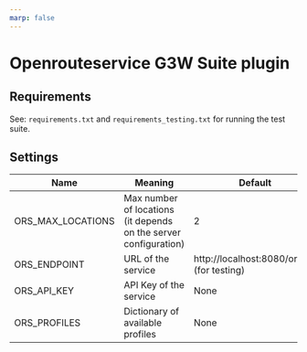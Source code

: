 ```yaml
---
marp: false
---
```


# Openrouteservice G3W Suite plugin

## Requirements

See: `requirements.txt` and `requirements_testing.txt` for running the test suite.

## Settings

| Name                       | Meaning                       | Default      |
|----------------------------|-------------------------------|--------------|
| ORS_MAX_LOCATIONS          | Max number of locations (it depends on the server configuration)      | 2           |
| ORS_ENDPOINT               | URL of the service            | http://localhost:8080/ors/v2 (for testing)|
| ORS_API_KEY                | API Key of the service        | None         |
| ORS_PROFILES               | Dictionary of available profiles  | None         |


